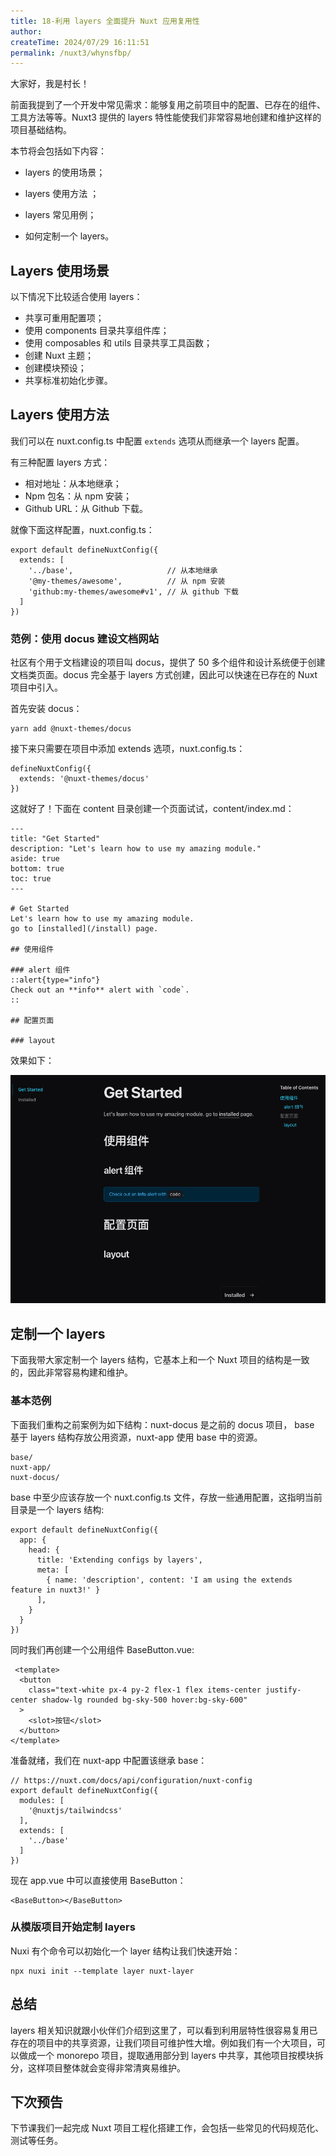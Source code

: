 ```yaml
---
title: 18-利用 layers 全面提升 Nuxt 应用复用性
author:
createTime: 2024/07/29 16:11:51
permalink: /nuxt3/whynsfbp/
---
```

大家好，我是村长！

前面我提到了一个开发中常见需求：能够复用之前项目中的配置、已存在的组件、工具方法等等。Nuxt3 提供的 layers
特性能使我们非常容易地创建和维护这样的项目基础结构。

本节将会包括如下内容：

  * layers 的使用场景；

  * layers 使用方法 ；

  * layers 常见用例；

  * 如何定制一个 layers。

## Layers 使用场景

以下情况下比较适合使用 layers：

  * 共享可重用配置项；
  * 使用 components 目录共享组件库；
  * 使用 composables 和 utils 目录共享工具函数；
  * 创建 Nuxt 主题；
  * 创建模块预设；
  * 共享标准初始化步骤。

## Layers 使用方法

我们可以在 nuxt.config.ts 中配置 `extends` 选项从而继承一个 layers 配置。

有三种配置 layers 方式：

  * 相对地址：从本地继承；
  * Npm 包名：从 npm 安装；
  * Github URL：从 Github 下载。

就像下面这样配置，nuxt.config.ts：

    
    
    export default defineNuxtConfig({
      extends: [
        '../base',                     // 从本地继承
        '@my-themes/awesome',          // 从 npm 安装
        'github:my-themes/awesome#v1', // 从 github 下载
      ]
    })
    

### 范例：使用 docus 建设文档网站

社区有个用于文档建设的项目叫 docus，提供了 50 多个组件和设计系统便于创建文档类页面。docus 完全基于 layers
方式创建，因此可以快速在已存在的 Nuxt 项目中引入。

首先安装 docus：

    
    
    yarn add @nuxt-themes/docus
    

接下来只需要在项目中添加 extends 选项，nuxt.config.ts：

    
    
    defineNuxtConfig({
      extends: '@nuxt-themes/docus'
    })
    

这就好了！下面在 content 目录创建一个页面试试，content/index.md：

    
    
    ---
    title: "Get Started"
    description: "Let's learn how to use my amazing module."
    aside: true
    bottom: true
    toc: true
    ---
    
    # Get Started
    Let's learn how to use my amazing module.
    go to [installed](/install) page.
    
    ## 使用组件
    
    ### alert 组件
    ::alert{type="info"}
    Check out an **info** alert with `code`.
    ::
    
    ## 配置页面
    
    ### layout
    

效果如下：

![](/img/18/1.png)

## 定制一个 layers

下面我带大家定制一个 layers 结构，它基本上和一个 Nuxt 项目的结构是一致的，因此非常容易构建和维护。

### 基本范例

下面我们重构之前案例为如下结构：nuxt-docus 是之前的 docus 项目， base 基于 layers 结构存放公用资源，nuxt-app 使用
base 中的资源。

    
    
    base/
    nuxt-app/
    nuxt-docus/
    

base 中至少应该存放一个 nuxt.config.ts 文件，存放一些通用配置，这指明当前目录是一个 layers 结构:

    
    
    export default defineNuxtConfig({
      app: {
        head: {
          title: 'Extending configs by layers',
          meta: [
            { name: 'description', content: 'I am using the extends feature in nuxt3!' }
          ],
        }
      }
    })
    

同时我们再创建一个公用组件 BaseButton.vue:

    
    
     <template>
      <button
        class="text-white px-4 py-2 flex-1 flex items-center justify-center shadow-lg rounded bg-sky-500 hover:bg-sky-600"
      >
        <slot>按钮</slot>
      </button>
    </template>
    

准备就绪，我们在 nuxt-app 中配置该继承 base：

    
    
    // https://nuxt.com/docs/api/configuration/nuxt-config
    export default defineNuxtConfig({
      modules: [
        '@nuxtjs/tailwindcss'
      ],
      extends: [
        '../base'
      ]
    })
    

现在 app.vue 中可以直接使用 BaseButton：

    
    
    <BaseButton></BaseButton>
    

### 从模版项目开始定制 layers

Nuxi 有个命令可以初始化一个 layer 结构让我们快速开始：

    
    
    npx nuxi init --template layer nuxt-layer
    

## 总结

layers
相关知识就跟小伙伴们介绍到这里了，可以看到利用层特性很容易复用已存在的项目中的共享资源，让我们项目可维护性大增。例如我们有一个大项目，可以做成一个
monorepo 项目，提取通用部分到 layers 中共享，其他项目按模块拆分，这样项目整体就会变得非常清爽易维护。

## 下次预告

下节课我们一起完成 Nuxt 项目工程化搭建工作，会包括一些常见的代码规范化、测试等任务。

